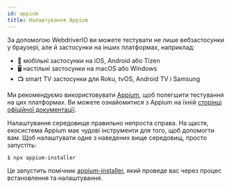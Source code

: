 ```yaml
---
id: appium
title: Налаштування Appium
---
```


За допомогою WebdriverIO ви можете тестувати не лише вебзастосунки у браузері, але й застосунки на інших платформах, наприклад:

- 📱 мобільні застосунки на iOS, Android або Tizen
- 🖥️ настільні застосунки на macOS або Windows
- 📺   smart TV застосунки для Roku, tvOS, Android TV і Samsung

Ми рекомендуємо використовувати [Appium](https://appium.io/), щоб полегшити тестування на цих платформах. Ви можете ознайомитися з Appium на їхній [сторінці офіційної документації](https://appium.io/docs/en/2.0/intro/).

Налаштування середовище правильно непроста справа. На щастя, екосистема Appium має чудові інструменти для того, щоб допомогти вам. Щоб налаштувати одне з наведених вище середовищ, просто запустіть:

```sh
$ npx appium-installer
```

Це запустить помічник [appium-installer](https://github.com/AppiumTestDistribution/appium-installer), який проведе вас через процес встановлення та налаштування.
